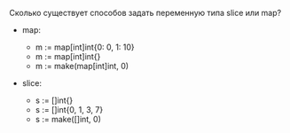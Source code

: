 Сколько существует способов задать переменную типа slice или map?

* map: 
    - m := map[int]int{0: 0, 1: 10}
    - m := map[int]int{}
    - m := make(map[int]int, 0)

* slice:
    - s := []int{}
    - s := []int{0, 1, 3, 7}
    - s := make([]int, 0)